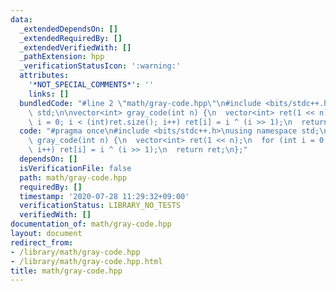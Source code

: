 ```yaml
---
data:
  _extendedDependsOn: []
  _extendedRequiredBy: []
  _extendedVerifiedWith: []
  _pathExtension: hpp
  _verificationStatusIcon: ':warning:'
  attributes:
    '*NOT_SPECIAL_COMMENTS*': ''
    links: []
  bundledCode: "#line 2 \"math/gray-code.hpp\"\n#include <bits/stdc++.h>\nusing namespace\
    \ std;\n\nvector<int> gray_code(int n) {\n  vector<int> ret(1 << n);\n  for (int\
    \ i = 0; i < (int)ret.size(); i++) ret[i] = i ^ (i >> 1);\n  return ret;\n};\n"
  code: "#pragma once\n#include <bits/stdc++.h>\nusing namespace std;\n\nvector<int>\
    \ gray_code(int n) {\n  vector<int> ret(1 << n);\n  for (int i = 0; i < (int)ret.size();\
    \ i++) ret[i] = i ^ (i >> 1);\n  return ret;\n};"
  dependsOn: []
  isVerificationFile: false
  path: math/gray-code.hpp
  requiredBy: []
  timestamp: '2020-07-28 11:29:32+09:00'
  verificationStatus: LIBRARY_NO_TESTS
  verifiedWith: []
documentation_of: math/gray-code.hpp
layout: document
redirect_from:
- /library/math/gray-code.hpp
- /library/math/gray-code.hpp.html
title: math/gray-code.hpp
---
```

